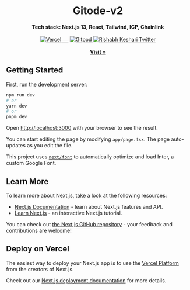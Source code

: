 <div align="center">
    <h1>Gitode-v2</h1>
    <strong>Tech stack: Next.js 13, React, Tailwind, ICP, Chainlink</strong>
</div>
<br>
<div align="center">
    <a href="">
        <img src="https://therealsujitk-vercel-badge.vercel.app/?app=gitcode-v2-six" alt="Vercel">
    </a>
     <a href="https://gitpod.io/#">
        <img src="https://img.shields.io/badge/setup-automated-blue?logo=gitpod" alt="Gitpod">
    </a>
     <a href="https://twitter.com/Aditya04183">
        <img src="https://img.shields.io/twitter/follow/RishabhKes22527?style=social" alt="Rishabh Keshari Twitter">
    </a>
</div>
<div align="center">
    <br>
    <a href="https://gitcode-v2-six.vercel.app/"><b>Visit »</b></a>
    <br>
   
</div>

## Getting Started

First, run the development server:

```bash
npm run dev
# or
yarn dev
# or
pnpm dev
```

Open [http://localhost:3000](http://localhost:3000) with your browser to see the result.

You can start editing the page by modifying `app/page.tsx`. The page auto-updates as you edit the file.

This project uses [`next/font`](https://nextjs.org/docs/basic-features/font-optimization) to automatically optimize and load Inter, a custom Google Font.

## Learn More

To learn more about Next.js, take a look at the following resources:

- [Next.js Documentation](https://nextjs.org/docs) - learn about Next.js features and API.
- [Learn Next.js](https://nextjs.org/learn) - an interactive Next.js tutorial.

You can check out [the Next.js GitHub repository](https://github.com/vercel/next.js/) - your feedback and contributions are welcome!

## Deploy on Vercel

The easiest way to deploy your Next.js app is to use the [Vercel Platform](https://vercel.com/new?utm_medium=default-template&filter=next.js&utm_source=create-next-app&utm_campaign=create-next-app-readme) from the creators of Next.js.

Check out our [Next.js deployment documentation](https://nextjs.org/docs/deployment) for more details.

